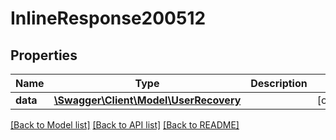 # InlineResponse200512

## Properties
Name | Type | Description | Notes
------------ | ------------- | ------------- | -------------
**data** | [**\Swagger\Client\Model\UserRecovery**](UserRecovery.md) |  | [optional] 

[[Back to Model list]](../../README.md#documentation-for-models) [[Back to API list]](../../README.md#documentation-for-api-endpoints) [[Back to README]](../../README.md)

